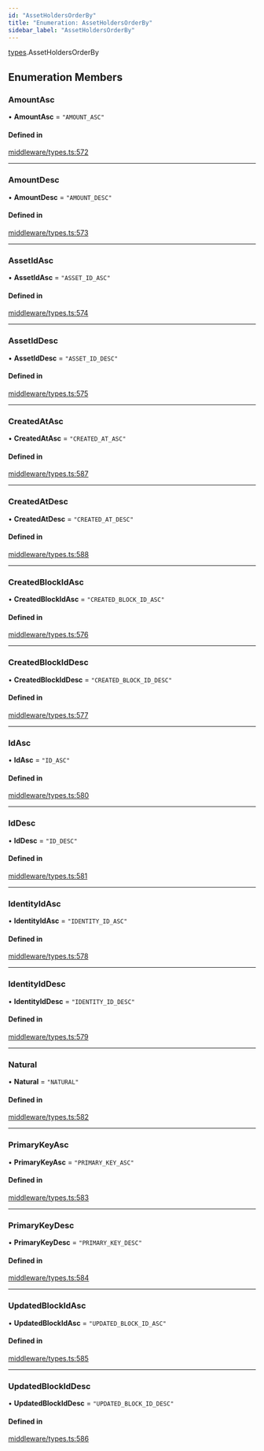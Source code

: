 ```yaml
---
id: "AssetHoldersOrderBy"
title: "Enumeration: AssetHoldersOrderBy"
sidebar_label: "AssetHoldersOrderBy"
---
```


[types](../../../modules/Types/Types.md).AssetHoldersOrderBy

## Enumeration Members

### AmountAsc

• **AmountAsc** = ``"AMOUNT_ASC"``

#### Defined in

[middleware/types.ts:572](https://github.com/PolymeshAssociation/polymesh-sdk/blob/49a0066c3/src/middleware/types.ts#L572)

___

### AmountDesc

• **AmountDesc** = ``"AMOUNT_DESC"``

#### Defined in

[middleware/types.ts:573](https://github.com/PolymeshAssociation/polymesh-sdk/blob/49a0066c3/src/middleware/types.ts#L573)

___

### AssetIdAsc

• **AssetIdAsc** = ``"ASSET_ID_ASC"``

#### Defined in

[middleware/types.ts:574](https://github.com/PolymeshAssociation/polymesh-sdk/blob/49a0066c3/src/middleware/types.ts#L574)

___

### AssetIdDesc

• **AssetIdDesc** = ``"ASSET_ID_DESC"``

#### Defined in

[middleware/types.ts:575](https://github.com/PolymeshAssociation/polymesh-sdk/blob/49a0066c3/src/middleware/types.ts#L575)

___

### CreatedAtAsc

• **CreatedAtAsc** = ``"CREATED_AT_ASC"``

#### Defined in

[middleware/types.ts:587](https://github.com/PolymeshAssociation/polymesh-sdk/blob/49a0066c3/src/middleware/types.ts#L587)

___

### CreatedAtDesc

• **CreatedAtDesc** = ``"CREATED_AT_DESC"``

#### Defined in

[middleware/types.ts:588](https://github.com/PolymeshAssociation/polymesh-sdk/blob/49a0066c3/src/middleware/types.ts#L588)

___

### CreatedBlockIdAsc

• **CreatedBlockIdAsc** = ``"CREATED_BLOCK_ID_ASC"``

#### Defined in

[middleware/types.ts:576](https://github.com/PolymeshAssociation/polymesh-sdk/blob/49a0066c3/src/middleware/types.ts#L576)

___

### CreatedBlockIdDesc

• **CreatedBlockIdDesc** = ``"CREATED_BLOCK_ID_DESC"``

#### Defined in

[middleware/types.ts:577](https://github.com/PolymeshAssociation/polymesh-sdk/blob/49a0066c3/src/middleware/types.ts#L577)

___

### IdAsc

• **IdAsc** = ``"ID_ASC"``

#### Defined in

[middleware/types.ts:580](https://github.com/PolymeshAssociation/polymesh-sdk/blob/49a0066c3/src/middleware/types.ts#L580)

___

### IdDesc

• **IdDesc** = ``"ID_DESC"``

#### Defined in

[middleware/types.ts:581](https://github.com/PolymeshAssociation/polymesh-sdk/blob/49a0066c3/src/middleware/types.ts#L581)

___

### IdentityIdAsc

• **IdentityIdAsc** = ``"IDENTITY_ID_ASC"``

#### Defined in

[middleware/types.ts:578](https://github.com/PolymeshAssociation/polymesh-sdk/blob/49a0066c3/src/middleware/types.ts#L578)

___

### IdentityIdDesc

• **IdentityIdDesc** = ``"IDENTITY_ID_DESC"``

#### Defined in

[middleware/types.ts:579](https://github.com/PolymeshAssociation/polymesh-sdk/blob/49a0066c3/src/middleware/types.ts#L579)

___

### Natural

• **Natural** = ``"NATURAL"``

#### Defined in

[middleware/types.ts:582](https://github.com/PolymeshAssociation/polymesh-sdk/blob/49a0066c3/src/middleware/types.ts#L582)

___

### PrimaryKeyAsc

• **PrimaryKeyAsc** = ``"PRIMARY_KEY_ASC"``

#### Defined in

[middleware/types.ts:583](https://github.com/PolymeshAssociation/polymesh-sdk/blob/49a0066c3/src/middleware/types.ts#L583)

___

### PrimaryKeyDesc

• **PrimaryKeyDesc** = ``"PRIMARY_KEY_DESC"``

#### Defined in

[middleware/types.ts:584](https://github.com/PolymeshAssociation/polymesh-sdk/blob/49a0066c3/src/middleware/types.ts#L584)

___

### UpdatedBlockIdAsc

• **UpdatedBlockIdAsc** = ``"UPDATED_BLOCK_ID_ASC"``

#### Defined in

[middleware/types.ts:585](https://github.com/PolymeshAssociation/polymesh-sdk/blob/49a0066c3/src/middleware/types.ts#L585)

___

### UpdatedBlockIdDesc

• **UpdatedBlockIdDesc** = ``"UPDATED_BLOCK_ID_DESC"``

#### Defined in

[middleware/types.ts:586](https://github.com/PolymeshAssociation/polymesh-sdk/blob/49a0066c3/src/middleware/types.ts#L586)
